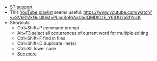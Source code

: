 * [ST support](https://www.sublimetext.com/support)
* This [YouTube playlist](https://www.youtube.com/watch?v=SVkR1ZkNusI&list=PLpcSpRrAaOaqQMDlCzE_Y6IUUzaSfYocK) seems useful: https://www.youtube.com/watch?v=SVkR1ZkNusI&list=PLpcSpRrAaOaqQMDlCzE_Y6IUUzaSfYocK
* Shortcuts
  * Ctrl+Shift+P command prompt
  * Alt+F3 select all occurrences of current word for multiple editing
  * Ctrl+Shift+F find in files 
  * Ctrl+Shift+D duplicate line(s)
  * Ctrl+KL lower case
  * [See more](https://gist.github.com/mrliptontea/4c793ebdf72ed145bcbf)